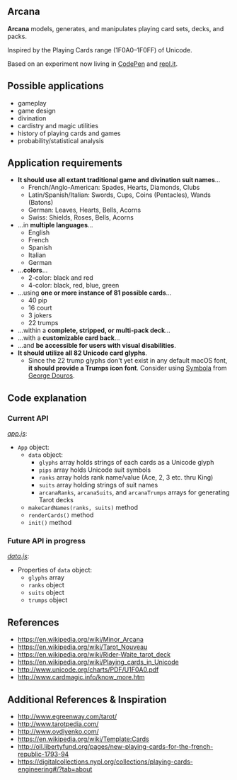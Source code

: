 ## Arcana #
**Arcana** models, generates, and manipulates playing card sets, decks, and packs.

Inspired by the Playing Cards range (1F0A0–1F0FF) of Unicode.

Based on an experiment now living in [CodePen](https://codepen.io/ogab/pen/peXpqW) and [repl.it](https://repl.it/HBzu/110).

## Possible applications ##
  * gameplay
  * game design
  * divination
  * cardistry and magic utilities
  * history of playing cards and games
  * probability/statistical analysis

## Application requirements ##
* **It should use all extant traditional game and divination suit names**...
  * French/Anglo-American: Spades, Hearts, Diamonds, Clubs
  * Latin/Spanish/Italian:  Swords, Cups, Coins (Pentacles), Wands (Batons)
  * German: Leaves, Hearts, Bells, Acorns
  * Swiss: Shields, Roses, Bells, Acorns
* ...in **multiple languages**...
  * English
  * French
  * Spanish
  * Italian
  * German
* ...**colors**...
  * 2-color: black and red
  * 4-color: black, red, blue, green
* ...using **one or more instance of 81 possible cards**...
  * 40 pip
  * 16 court
  * 3 jokers
  * 22 trumps
* ...within a **complete, stripped, or multi-pack deck**...
* ...with a **customizable card back**...
* ...and **be accessible for users with visual disabilities**.
* **It should utilize all 82 Unicode card glyphs**.
  * Since the 22 trump glyphs don't yet exist in any default macOS font, **it should provide a Trumps icon font**. Consider using [Symbola](http://users.teilar.gr/~g1951d/Symbola.zip) from [George Douros](http://users.teilar.gr/~g1951d/).

## Code explanation ##

### Current API ###
[*app.js*](js/app.js):
* `App` object:
  * `data` object:
    * `glyphs` array holds strings of each cards as a Unicode glyph
    * `pips` array holds Unicode suit symbols
    * `ranks` array holds rank name/value (Ace, 2, 3 etc. thru King)
    * `suits` array holding strings of suit names
    * `arcanaRanks`, `arcanaSuits`, and `arcanaTrumps` arrays for generating Tarot decks
  * `makeCardNames(ranks, suits)` method
  * `renderCards()` method
  * `init()` method

### Future API in progress ###
[*data.js*](js/data.js):
* Properties of `data` object:
  * `glyphs` array
  * `ranks` object
  * `suits` object
  * `trumps` object

## References ##
* https://en.wikipedia.org/wiki/Minor_Arcana
* https://en.wikipedia.org/wiki/Tarot_Nouveau
* https://en.wikipedia.org/wiki/Rider-Waite_tarot_deck
* https://en.wikipedia.org/wiki/Playing_cards_in_Unicode
* http://www.unicode.org/charts/PDF/U1F0A0.pdf
* http://www.cardmagic.info/know_more.htm

## Additional References & Inspiration
* http://www.egreenway.com/tarot/
* http://www.tarotpedia.com/
* http://www.ovdiyenko.com/
* https://en.wikipedia.org/wiki/Template:Cards
* http://oll.libertyfund.org/pages/new-playing-cards-for-the-french-republic-1793-94
* https://digitalcollections.nypl.org/collections/playing-cards-engineering#/?tab=about
